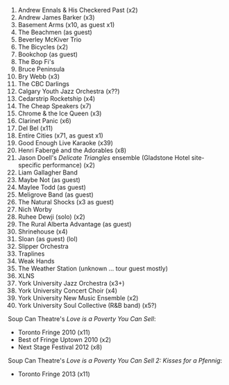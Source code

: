 1. Andrew Ennals & His Checkered Past (x2)
1. Andrew James Barker (x3)
1. Basement Arms (x10, as guest x1)
1. The Beachmen (as guest)
1. Beverley McKiver Trio
1. The Bicycles (x2)
1. Bookchop (as guest)
1. The Bop Fi's
1. Bruce Peninsula
1. Bry Webb (x3)
1. The CBC Darlings
1. Calgary Youth Jazz Orchestra (x??)
1. Cedarstrip Rocketship (x4)
1. The Cheap Speakers (x7)
1. Chrome & the Ice Queen (x3)
1. Clarinet Panic (x6)
1. Del Bel (x11)
1. Entire Cities (x71, as guest x1)
1. Good Enough Live Karaoke (x39)
1. Henri Fabergé and the Adorables (x8)
1. Jason Doell's _Delicate Triangles_ ensemble (Gladstone Hotel site-specific performance) (x2)
1. Liam Gallagher Band
1. Maybe Not (as guest)
1. Maylee Todd (as guest)
1. Meligrove Band (as guest)
1. The Natural Shocks (x3 as guest)
1. Nich Worby
1. Ruhee Dewji (solo) (x2)
1. The Rural Alberta Advantage (as guest)
1. Shrinehouse (x4)
1. Sloan (as guest) (lol)
1. Slipper Orchestra
1. Traplines
1. Weak Hands
1. The Weather Station (unknown ... tour guest mostly)
1. XLNS
1. York University Jazz Orchestra (x3+)
1. York University Concert Choir (x4)
1. York University New Music Ensemble (x2)
1. York University Soul Collective (R&B band) (x5?)

Soup Can Theatre's _Love is a Poverty You Can Sell_:
* Toronto Fringe 2010 (x11)
* Best of Fringe Uptown 2010 (x2)
* Next Stage Festival 2012 (x8)

Soup Can Theatre's _Love is a Poverty You Can Sell 2: Kisses for a Pfennig_:
* Toronto Fringe 2013 (x11)
